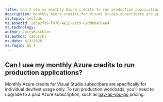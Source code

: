 ```yaml
---
title: Can I use my monthly Azure credits to run production applications?
description: Monthly Azure credits for Visual Studio subscribers are specifically for individual dev/test usage only. To run production workloads,...
ms.topic: include
ms.assetid: 2d5a2fa9-f076-4e12-a2c9-cadd6ba66ee4
ms.technology: 
author: CaityBuschlen
ms.author: cabuschl
ms.date: 4/3/2020
ms.faqid: q5_4
---
```


## Can I use my monthly Azure credits to run production applications?

Monthly Azure credits for Visual Studio subscribers are specifically for individual dev/test usage only. To run production workloads, you'll need to upgrade to a paid Azure subscription, such as [pay-as-you-go](https://azure.microsoft.com/offers/ms-azr-0003p/) pricing.
